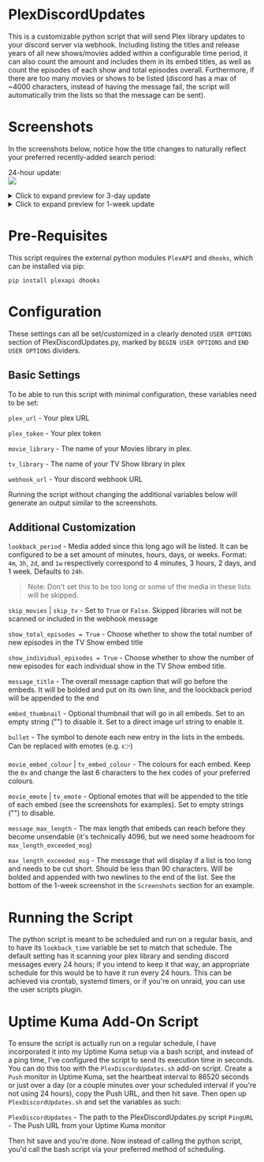  # PlexDiscordUpdates

This is a customizable python script that will send Plex library updates to your discord server via webhook. Including listing the titles and release years of all new shows/movies added within a configurable time period, it can also count the amount and includes them in its embed titles, as well as count the episodes of each show and total episodes overall. Furthermore, if there are too many movies or shows to be listed (discord has a max of ~4000 characters, instead of having the message fail, the script will automatically trim the lists so that the message can be sent).

# Screenshots

In the screenshots below, notice how the title changes to naturally reflect your preferred recently-added search period:

24-hour update:  
![](https://user-images.githubusercontent.com/44678543/159141632-db133f53-7858-4976-ba12-e2a21fe61590.png)

<details><summary>Click to expand preview for 3-day update</summary>

![](https://user-images.githubusercontent.com/44678543/159141135-09863ac3-bf8c-4402-8e23-c51ee8c2c18f.png)

</details>
<details><summary>Click to expand preview for 1-week update</summary>

Notice how for lists that are too long, they get trimmed with an additional message at the bottom of each embed to let users know.
  
![](https://user-images.githubusercontent.com/44678543/159141139-b64742eb-0d6a-42a2-92e3-9f2d503e37ea.png)

</details>

# Pre-Requisites

This script requires the external python modules `PlexAPI` and `dhooks`, which can be installed via pip:

`pip install plexapi dhooks`


# Configuration

These settings can all be set/customized in a clearly denoted `USER OPTIONS` section of PlexDiscordUpdates.py, marked by `BEGIN USER OPTIONS` and `END USER OPTIONS` dividers.

## Basic Settings

To be able to run this script with minimal configuration, these variables need to be set:

`plex_url` - Your plex URL

`plex_token` - Your plex token

`movie_library` - The name of your Movies library in plex. 

`tv_library` - The name of your TV Show library in plex

`webhook_url` - Your discord webhook URL

Running the script without changing the additional variables below will generate an output similar to the screenshots.

## Additional Customization

`lookback_period` - Media added since this long ago will be listed. It can be configured to be a set amount of minutes, hours, days, or weeks. 
Format: `4m`, `3h`, `2d`, and `1w` respectively correspond to 4 minutes, 3 hours, 2 days, and 1 week. Defaults to `24h`.

> Note: Don't set this to be too long or some of the media in these lists will be skipped.

`skip_movies` | `skip_tv` - Set to `True` or `False`. Skipped libraries will not be scanned or included in the webhook message

`show_total_episodes = True` - Choose whether to show the total number of new episodes in the TV Show embed title

`show_individual_episodes = True` - Choose whether to show the number of new episodes for each individual show in the TV Show embed title.

`message_title` - The overall message caption that will go before the embeds. It will be bolded and put on its own line, and the loockback period will be appended to the end

`embed_thumbnail` - Optional thumbnail that will go in all embeds. Set to an empty string ("") to disable it. Set to a direct image url string to enable it.

`bullet` - The symbol to denote each new entry in the lists in the embeds. Can be replaced with emotes (e.g. :point_right:)

`movie_embed_colour` | `tv_embed_colour` - The colours for each embed. Keep the `0x` and change the last 6 characters to the hex codes of your preferred colours.

`movie_emote` | `tv_emote` - Optional emotes that will be appended to the title of each embed (see the screenshots for examples). Set to empty strings ("") to disable.

`message_max_length` - The max length that embeds can reach before they become unsendable (it's technically 4096, but we need some headroom for `max_length_exceeded_msg`)

`max_length_exceeded_msg` - The message that will display if a list is too long and needs to be cut short. Should be less than 90 characters. Will be bolded and appended with two newlines to the end of the list. See the bottom of the 1-week screenshot in the `Screenshots` section for an example.

# Running the Script

The python script is meant to be scheduled and run on a regular basis, and to have its `lookback_time` variable be set to match that schedule. The default setting has it scanning your plex library and sending discord messages every 24 hours; if you intend to keep it that way, an appropriate schedule for this would be to have it run every 24 hours. This can be achieved via crontab, systemd timers, or if you're on unraid, you can use the user scripts plugin.

# Uptime Kuma Add-On Script

To ensure the script is actually run on a regular schedule, I have incorporated it into my Uptime Kuma setup via a bash script, and instead of a ping time, I've configured the script to send its execution time in seconds. You can do this too with the `PlexDiscordUpdates.sh` add-on script. Create a `Push` monitor in Uptime Kuma, set the heartbeat interval to 86520 seconds or just over a day (or a couple minutes over your scheduled interval if you're not using 24 hours), copy the Push URL, and then hit save. Then open up `PlexDiscordUpdates.sh` and set the variables as such:

`PlexDiscordUpdates` - The path to the PlexDiscordUpdates.py script
`PingURL` - The Push URL from your Uptime Kuma monitor

Then hit save and you're done. Now instead of calling the python script, you'd call the bash script via your preferred method of scheduling.
